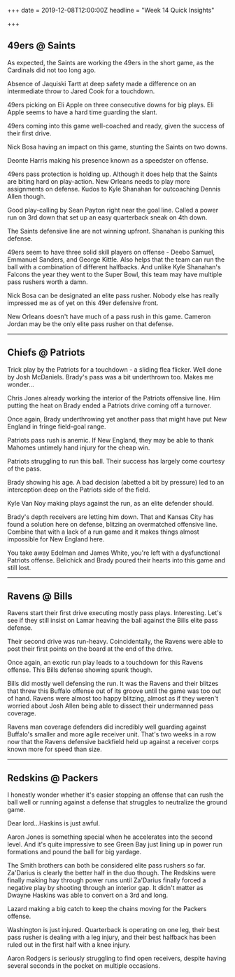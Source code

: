 +++
date = 2019-12-08T12:00:00Z
headline = "Week 14 Quick Insights"

+++
## 49ers @ Saints

As expected, the Saints are working the 49ers in the short game, as the Cardinals did not too long ago.

Absence of Jaquiski Tartt at deep safety made a difference on an intermediate throw to Jared Cook for a touchdown.

49ers picking on Eli Apple on three consecutive downs for big plays. Eli Apple seems to have a hard time guarding the slant.

49ers coming into this game well-coached and ready, given the success of their first drive.

Nick Bosa having an impact on this game, stunting the Saints on two downs.

Deonte Harris making his presence known as a speedster on offense.

49ers pass protection is holding up. Although it does help that the Saints are biting hard on play-action. New Orleans needs to play more assignments on defense. Kudos to Kyle Shanahan for outcoaching Dennis Allen though.

Good play-calling by Sean Payton right near the goal line. Called a power run on 3rd down that set up an easy quarterback sneak on 4th down. 

The Saints defensive line are not winning upfront. Shanahan is punking this defense.

49ers seem to have three solid skill players on offense - Deebo Samuel, Emmanuel Sanders, and George Kittle. Also helps that the team can run the ball with a combination of different halfbacks. And unlike Kyle Shanahan's Falcons the year they went to the Super Bowl, this team may have multiple pass rushers worth a damn.

Nick Bosa can be designated an elite pass rusher. Nobody else has really impressed me as of yet on this 49er defensive front.

New Orleans doesn't have much of a pass rush in this game. Cameron Jordan may be the only elite pass rusher on that defense.

***

## Chiefs @ Patriots

Trick play by the Patriots for a touchdown - a sliding flea flicker. Well done by Josh McDaniels. Brady's pass was a bit underthrown too. Makes me wonder... 

Chris Jones already working the interior of the Patriots offensive line. Him putting the heat on Brady ended a Patriots drive coming off a turnover.

Once again, Brady underthrowing yet another pass that might have put New England in fringe field-goal range.

Patriots pass rush is anemic. If New England, they may be able to thank Mahomes untimely hand injury for the cheap win.

Patriots struggling to run this ball. Their success has largely come courtesy of the pass.

Brady showing his age. A bad decision (abetted a bit by pressure) led to an interception deep on the Patriots side of the field.

Kyle Van Noy making plays against the run, as an elite defender should.

Brady's depth receivers are letting him down. That and Kansas City has found a solution here on defense, blitzing an overmatched offensive line. Combine that with a lack of a run game and it makes things almost impossible for New England here.

You take away Edelman and James White, you're left with a dysfunctional Patriots offense. Belichick and Brady poured their hearts into this game and still lost.

***

## Ravens @ Bills

Ravens start their first drive executing mostly pass plays. Interesting. Let's see if they still insist on Lamar heaving the ball against the Bills elite pass defense. 

Their second drive was run-heavy. Coincidentally, the Ravens were able to post their first points on the board at the end of the drive.

Once again, an exotic run play leads to a touchdown for this Ravens offense. This Bills defense showing spunk though.

Bills did mostly well defensing the run. It was the Ravens and their blitzes that threw this Buffalo offense out of its groove until the game was too out of hand. Ravens were almost too happy blitzing, almost as if they weren't worried about Josh Allen being able to dissect their undermanned pass coverage.

Ravens man coverage defenders did incredibly well guarding against Buffalo's smaller and more agile receiver unit. That's two weeks in a row now that the Ravens defensive backfield held up against a receiver corps known more for speed than size.

***

## Redskins @ Packers

I honestly wonder whether it's easier stopping an offense that can rush the ball well or running against a defense that struggles to neutralize the ground game.

Dear lord...Haskins is just awful.

Aaron Jones is something special when he accelerates into the second level. And it's quite impressive to see Green Bay just lining up in power run formations and pound the ball for big yardage.

The Smith brothers can both be considered elite pass rushers so far. Za'Darius is clearly the better half in the duo though. The Redskins were finally making hay through power runs until Za'Darius finally forced a negative play by shooting through an interior gap. It didn't matter as Dwayne Haskins was able to convert on a 3rd and long.

Lazard making a big catch to keep the chains moving for the Packers offense.

Washington is just injured. Quarterback is operating on one leg, their best pass rusher is dealing with a leg injury, and their best halfback has been ruled out in the first half with a knee injury.

Aaron Rodgers is seriously struggling to find open receivers, despite having several seconds in the pocket on multiple occasions.